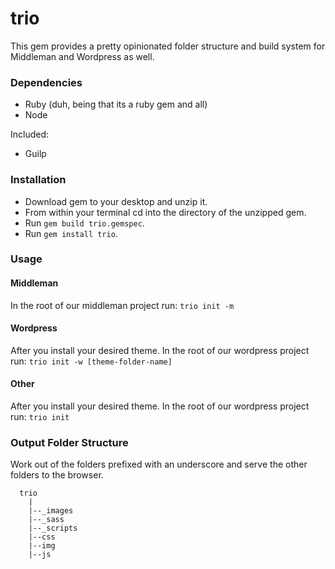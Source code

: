 # trio

This gem provides a pretty opinionated folder structure and build system for Middleman and Wordpress as well.

### Dependencies
- Ruby (duh, being that its a ruby gem and all)
- Node

Included:
- Guilp

### Installation

- Download gem to your desktop and unzip it.
- From within your terminal cd into the directory of the unzipped gem.
- Run `gem build trio.gemspec`.
- Run `gem install trio`. 

### Usage

#### Middleman

In the root of our middleman project run:
  `trio init -m `
  
#### Wordpress

After you install your desired theme. In the root of our wordpress project run:
  `trio init -w [theme-folder-name]`
  
#### Other

After you install your desired theme. In the root of our wordpress project run:
  `trio init`
  
### Output Folder Structure
Work out of the folders prefixed with an underscore and serve the other folders to the browser.

```
  trio
    |
    |--_images
    |--_sass
    |--_scripts
    |--css
    |--img
    |--js

```
